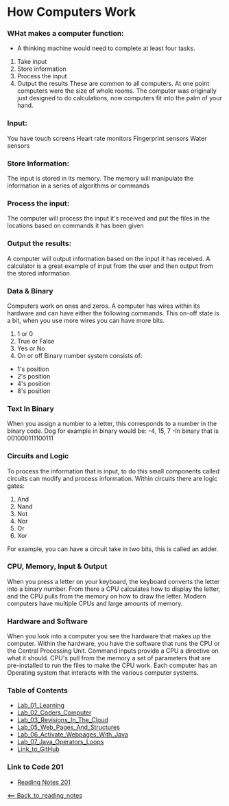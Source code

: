 # How Computers Work

### WHat makes a computer function:
- A thinking machine would need to complete at least four tasks.
 1. Take input
 2. Store information
 3. Process the input
 4. Output the results
These are common to all computers. At one point computers were the size of whole rooms. The computer was originally just designed to do calculations, now computers fit into the palm of your hand.

### Input:
You have touch screens
Heart rate monitors
Fingerprint sensors
Water sensors

### Store Information:
The input is stored in its memory. The memory will manipulate the information in a series of algorithms or commands

### Process the input:
The computer will process the input it's received and put the files in the locations based on commands it has been given

### Output the results:
A computer will output information based on the input it has received. A calculator is a great example of input from the user and then output from the stored information.

### Data & Binary
Computers work on ones and zeros. A computer has wires within its hardware and can have either the following commands. This on-off state is a bit, when you use more wires you can have more bits.
 1. 1 or 0
 2. True or False
 3. Yes or No
 4. On or off
Binary number system consists of:
- 1's position
- 2's position
- 4's position
- 8's position

### Text In Binary
When you assign a number to a letter, this corresponds to a number in the binary code.
Dog for example in binary would be: 
 -4, 15, 7
 -In binary that is 001000111100111

### Circuits and Logic
To process the information that is input, to do this small components called circuits can modify and process information.
Within circuits there are logic gates:
 1. And
 2. Nand
 3. Not
 4. Nor
 5. Or
 6. Xor

For example, you can have a circuit take in two bits, this is called an adder.

### CPU, Memory, Input & Output
When you press a letter on your keyboard, the keyboard converts the letter into a binary number. From there a CPU calculates how to display the letter, and the CPU pulls from the memory on how to draw the letter. Modern computers have multiple CPUs and large amounts of memory.

### Hardware and Software
When you look into a computer you see the hardware that makes up the computer. Within the hardware, you have the software that runs the CPU or the Central Processing Unit. Command inputs provide a CPU a directive on what it should. CPU's pull from the memory a set of parameters that are pre-installed to run the files to make the CPU work. Each computer has an Operating system that interacts with the various computer systems. 

### Table of Contents
- [Lab_01_Learning](Lab01Learning.md)
- [Lab_02_Coders_Computer](Lab02CodersComputer.md)
- [Lab_03_Revisions_In_The_Cloud](Lab03RevisionsInTheCloud.md)
- [Lab_05_Web_Pages_And_Structures](Lab05WebPagesAndStructures.md)
- [Lab_06_Activate_Webpages_With_Java](Lab06ActivateWebPageWithJava.md)
- [Lab_07_Java_Operators_Loops](Lab07JavaOperatorsLoops.md)
- [Link_to_GitHub](https://github.com/)

### Link to Code 201
- [Reading Notes 201](https://github.com/JTaisey389/reading-notes201.md.git)

[<== Back_to_reading_notes](https://jtaisey389.github.io/reading-notes/)

